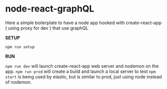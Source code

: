 # node-react-graphQL

Here a simple boilerplate to have a node app hooked with create-react-app ( using proxy for dev ) that use graphQL

**SETUP**

`npm run setup`

**RUN**

`npm run dev` will launch create-react-app web server and nodemon on the app. 
`npm run prod` will create a build and launch a local server to test
`npm start` is being used by elastic, but is similar to prod, just using node instead of nodemon.
